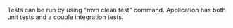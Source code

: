 Tests can be run by using "mvn clean test" command.
Application has both unit tests and a couple integration tests.